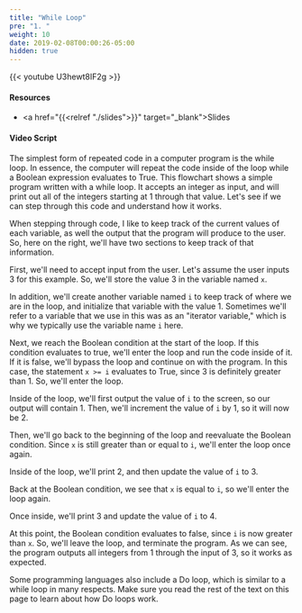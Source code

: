 ```yaml
---
title: "While Loop"
pre: "1. "
weight: 10
date: 2019-02-08T00:00:26-05:00
hidden: true
---
```


{{< youtube U3hewt8IF2g >}}

#### Resources

* <a href="{{<relref "./slides">}}" target="_blank">Slides</a>

#### Video Script

The simplest form of repeated code in a computer program is the while loop. In essence, the computer will repeat the code inside of the loop while a Boolean expression evaluates to True. This flowchart shows a simple program written with a while loop. It accepts an integer as input, and will print out all of the integers starting at 1 through that value. Let's see if we can step through this code and understand how it works.

When stepping through code, I like to keep track of the current values of each variable, as well the output that the program will produce to the user. So, here on the right, we'll have two sections to keep track of that information.

First, we'll need to accept input from the user. Let's assume the user inputs 3 for this example. So, we'll store the value 3 in the variable named `x`.

In addition, we'll create another variable named `i` to keep track of where we are in the loop, and initialize that variable with the value 1. Sometimes we'll refer to a variable that we use in this was as an "iterator variable," which is why we typically use the variable name `i` here.

Next, we reach the Boolean condition at the start of the loop. If this condition evaluates to true, we'll enter the loop and run the code inside of it. If it is false, we'll bypass the loop and continue on with the program. In this case, the statement `x >= i` evaluates to True, since 3 is definitely greater than 1. So, we'll enter the loop.

Inside of the loop, we'll first output the value of `i` to the screen, so our output will contain 1. Then, we'll increment the value of `i` by 1, so it will now be 2.

Then, we'll go back to the beginning of the loop and reevaluate the Boolean condition. Since `x` is still greater than or equal to `i`, we'll enter the loop once again.

Inside of the loop, we'll print 2, and then update the value of `i` to 3.

Back at the Boolean condition, we see that `x` is equal to `i`, so we'll enter the loop again.

Once inside, we'll print 3 and update the value of `i` to 4.

At this point, the Boolean condition evaluates to false, since `i` is now greater than `x`. So, we'll leave the loop, and terminate the program. As we can see, the program outputs all integers from 1 through the input of 3, so it works as expected.

Some programming languages also include a Do loop, which is similar to a while loop in many respects. Make sure you read the rest of the text on this page to learn about how Do loops work.
